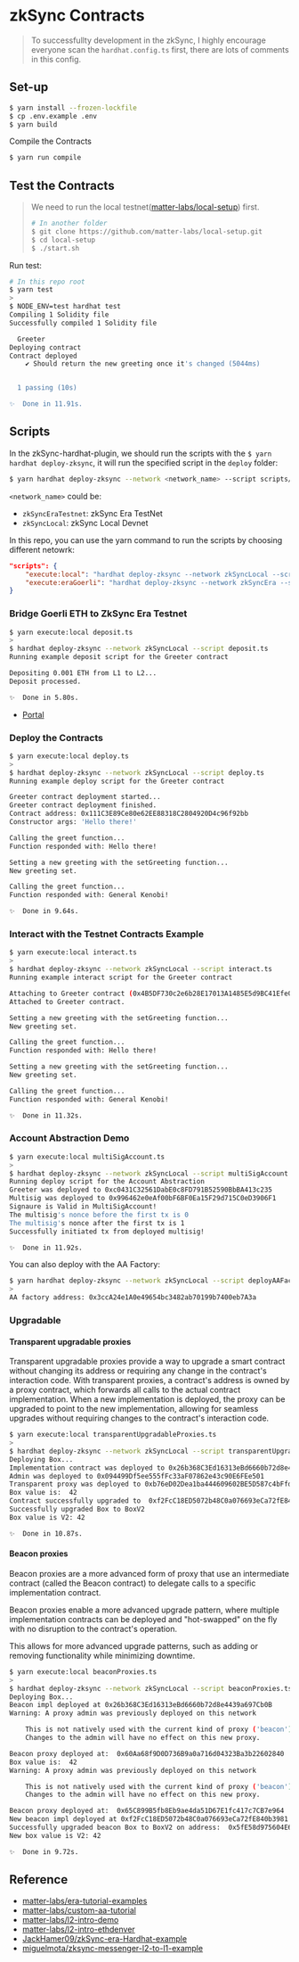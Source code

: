 # zkSync Contracts

> To successfullty development in the zkSync, I highly encourage everyone scan the `hardhat.config.ts` first, there are lots of comments in this config.

## Set-up

```sh
$ yarn install --frozen-lockfile
$ cp .env.example .env
$ yarn build
```

Compile the Contracts

```sh
$ yarn run compile
```

## Test the Contracts

> We need to run the local testnet([matter-labs/local-setup](https://github.com/matter-labs/local-setup)) first.
>
> ```sh
> # In another folder
> $ git clone https://github.com/matter-labs/local-setup.git
> $ cd local-setup
> $ ./start.sh
> ```

Run test:

```sh
# In this repo root
$ yarn test
>
$ NODE_ENV=test hardhat test
Compiling 1 Solidity file
Successfully compiled 1 Solidity file

  Greeter
Deploying contract
Contract deployed
    ✔ Should return the new greeting once it's changed (5044ms)


  1 passing (10s)

✨  Done in 11.91s.
```

## Scripts

In the zkSync-hardhat-plugin, we should run the scripts with the `$ yarn hardhat deploy-zksync`, it will run the specified script in the `deploy` folder:

```sh
$ yarn hardhat deploy-zksync --network <network_name> --script scripts/<script_name>.ts
```

`<network_name>` could be:

-   `zkSyncEraTestnet`: zkSync Era TestNet
-   `zkSyncLocal`: zkSync Local Devnet

In this repo, you can use the yarn command to run the scripts by choosing different netowrk:

```JSON
"scripts": {
    "execute:local": "hardhat deploy-zksync --network zkSyncLocal --script",
    "execute:eraGoerli": "hardhat deploy-zksync --network zkSyncEra --script"
}
```

### Bridge Goerli ETH to ZkSync Era Testnet

```sh
$ yarn execute:local deposit.ts
>
$ hardhat deploy-zksync --network zkSyncLocal --script deposit.ts
Running example deposit script for the Greeter contract

Depositing 0.001 ETH from L1 to L2...
Deposit processed.

✨  Done in 5.80s.
```

-   [Portal](https://portal.zksync.io/bridge)

### Deploy the Contracts

```sh
$ yarn execute:local deploy.ts
>
$ hardhat deploy-zksync --network zkSyncLocal --script deploy.ts
Running example deploy script for the Greeter contract

Greeter contract deployment started...
Greeter contract deployment finished.
Contract address: 0x111C3E89Ce80e62EE88318C2804920D4c96f92bb
Constructor args: 'Hello there!'

Calling the greet function...
Function responded with: Hello there!

Setting a new greeting with the setGreeting function...
New greeting set.

Calling the greet function...
Function responded with: General Kenobi!

✨  Done in 9.64s.
```

### Interact with the Testnet Contracts Example

```sh
$ yarn execute:local interact.ts
>
$ hardhat deploy-zksync --network zkSyncLocal --script interact.ts
Running example interact script for the Greeter contract

Attaching to Greeter contract (0x4B5DF730c2e6b28E17013A1485E5d9BC41Efe021)...
Attached to Greeter contract.

Setting a new greeting with the setGreeting function...
New greeting set.

Calling the greet function...
Function responded with: Hello there!

Setting a new greeting with the setGreeting function...
New greeting set.

Calling the greet function...
Function responded with: General Kenobi!

✨  Done in 11.32s.
```

### Account Abstraction Demo

```sh
$ yarn execute:local multiSigAccount.ts
>
$ hardhat deploy-zksync --network zkSyncLocal --script multiSigAccount.ts
Running deploy script for the Account Abstraction
Greeter was deployed to 0xc0431C32561DabE0c8FD791B52590BbBA413c235
Multisig was deployed to 0x996462e0eAf00bF6BF0Ea15F29d715C0eD3906F1
Signaure is Valid in MultiSigAccount!
The multisig's nonce before the first tx is 0
The multisig's nonce after the first tx is 1
Successfully initiated tx from deployed multisig!

✨  Done in 11.92s.
```

You can also deploy with the AA Factory:

```sh
$ yarn hardhat deploy-zksync --network zkSyncLocal --script deployAAFactory.ts
>
AA factory address: 0x3ccA24e1A0e49654bc3482ab70199b7400eb7A3a
```

### Upgradable

#### Transparent upgradable proxies

Transparent upgradable proxies provide a way to upgrade a smart contract without changing its address or requiring any change in the contract's interaction code. With transparent proxies, a contract's address is owned by a proxy contract, which forwards all calls to the actual contract implementation. When a new implementation is deployed, the proxy can be upgraded to point to the new implementation, allowing for seamless upgrades without requiring changes to the contract's interaction code.

```sh
$ yarn execute:local transparentUpgradableProxies.ts
>
$ hardhat deploy-zksync --network zkSyncLocal --script transparentUpgradableProxies.ts
Deploying Box...
Implementation contract was deployed to 0x26b368C3Ed16313eBd6660b72d8e4439a697Cb0B
Admin was deployed to 0x094499Df5ee555fFc33aF07862e43c90E6FEe501
Transparent proxy was deployed to 0xb76eD02Dea1ba444609602BE5D587c4bFfd67153
Box value is:  42
Contract successfully upgraded to  0xf2FcC18ED5072b48C0a076693eCa72fE840b3981  with tx  0x836fe18fd51a4fbdbefaedf95ec6ded5967e17b0022b343e8ed1c43a734a1a55
Successfully upgraded Box to BoxV2
Box value is V2: 42

✨  Done in 10.87s.
```

#### Beacon proxies

Beacon proxies are a more advanced form of proxy that use an intermediate contract (called the Beacon contract) to delegate calls to a specific implementation contract.

Beacon proxies enable a more advanced upgrade pattern, where multiple implementation contracts can be deployed and "hot-swapped" on the fly with no disruption to the contract's operation.

This allows for more advanced upgrade patterns, such as adding or removing functionality while minimizing downtime.

```sh
$ yarn execute:local beaconProxies.ts
>
$ hardhat deploy-zksync --network zkSyncLocal --script beaconProxies.ts
Deploying Box...
Beacon impl deployed at 0x26b368C3Ed16313eBd6660b72d8e4439a697Cb0B
Warning: A proxy admin was previously deployed on this network

    This is not natively used with the current kind of proxy ('beacon').
    Changes to the admin will have no effect on this new proxy.

Beacon proxy deployed at:  0x60Aa68f9D0D736B9a0a716d04323Ba3b22602840
Box value is:  42
Warning: A proxy admin was previously deployed on this network

    This is not natively used with the current kind of proxy ('beacon').
    Changes to the admin will have no effect on this new proxy.

Beacon proxy deployed at:  0x65C899B5fb8Eb9ae4da51D67E1fc417c7CB7e964
New beacon impl deployed at 0xf2FcC18ED5072b48C0a076693eCa72fE840b3981
Successfully upgraded beacon Box to BoxV2 on address:  0x5fE58d975604E6aF62328d9E505181B94Fc0718C
New box value is V2: 42

✨  Done in 9.72s.
```

## Reference

-   [matter-labs/era-tutorial-examples](https://github.com/matter-labs/era-tutorial-examples/tree/main/local-setup-testing)
-   [matter-labs/custom-aa-tutorial](https://github.com/matter-labs/custom-aa-tutorial/tree/main)
-   [matter-labs/l2-intro-demo](https://github.com/matter-labs/l2-intro-demo)
-   [matter-labs/l2-intro-ethdenver](https://github.com/matter-labs/l2-intro-ethdenver)
-   [JackHamer09/zkSync-era-Hardhat-example](https://github.com/JackHamer09/zkSync-era-Hardhat-example)
-   [miguelmota/zksync-messenger-l2-to-l1-example](https://github.com/miguelmota/zksync-messenger-l2-to-l1-example)
